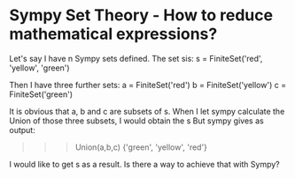 
# Sympy Set Theory - How to reduce mathematical expressions?

Let's say I have n Sympy sets defined. The set sis:
s = FiniteSet('red', 'yellow', 'green')

Then I have three further sets:
a = FiniteSet('red')
b = FiniteSet('yellow')
c = FiniteSet('green')

It is obvious that a, b and c are subsets of s.
When I let sympy calculate the Union of those three subsets, I would obtain the s
But sympy gives as output:
>>>Union(a,b,c)
{'green', 'yellow', 'red'}

I would like to get s as a result.
Is there a way to achieve that with Sympy?

        